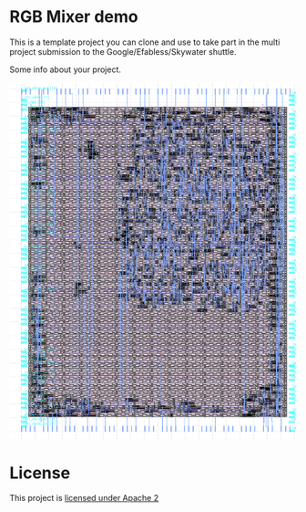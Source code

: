 # RGB Mixer demo

This is a template project you can clone and use to take part in the multi project submission to the
Google/Efabless/Skywater shuttle.

Some info about your project.

![gds pic](rgb_mixer.png)

# License

This project is [licensed under Apache 2](LICENSE)
